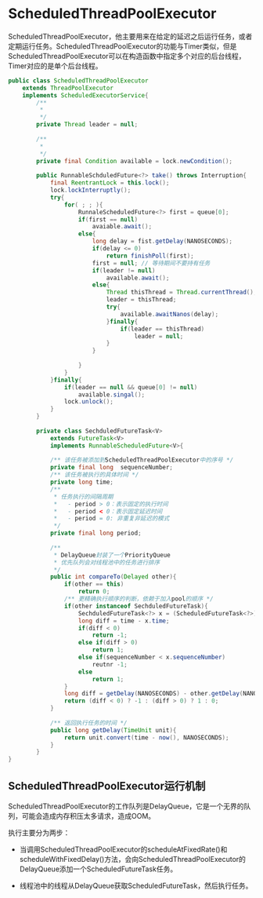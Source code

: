 # ScheduledThreadPoolExecutor


ScheduledThreadPoolExecutor，他主要用来在给定的延迟之后运行任务，或者定期运行任务。ScheduledThreadPoolExecutor的功能与Timer类似，但是ScheduledThreadPoolExecutor可以在构造函数中指定多个对应的后台线程，Timer对应的是单个后台线程。


```java
public class ScheduledThreadPoolExecutor 
	extends ThreadPoolExecutor
	implements ScheduledExecutorService{
		/**
		 * 
		 */
		private Thread leader = null;
		
		/**
		 *
		 */
		private final Condition available = lock.newCondition();
				
		public RunnableSchduledFuture<?> take() throws Interruption{
			final ReentrantLock = this.lock();
			lock.lockInterruptly();
			try{
				for( ; ; ){
					RunnaleScheduledFuture<?> first = queue[0];
					if(first == null)
						avaiable.await();
					else{
						long delay = fist.getDelay(NANOSECONDS);
						if(delay <= 0)
							return finishPoll(first);
						first = null; // 等待期间不要持有任务
						if(leader != null)
							available.await();
						else{
							Thread thisThread = Thread.currentThread();
							leader = thisThread;
							try{
								available.awaitNanos(delay);
							}finally{
								if(leader == thisThread)
									leader = null;
							}
						}
							
					}
				}
			}finally{
				if(leader == null && queue[0] != null)
					available.singal();
				lock.unlock();
			}
		}
		
		private class SechduledFutureTask<V>
			extends FutureTask<V>
			implements RunnableScheduledFuture<V>{
			
			/** 该任务被添加到ScheduledThreadPoolExecutor中的序号 */
			private final long 	sequenceNumber;
			/** 该任务被执行的具体时间 */
			private long time;
			/** 
			 * 任务执行的间隔周期
			 *   - period > 0：表示固定的执行时间 
			 *   - period < 0：表示固定延迟时间
			 *   - period = 0: 非重复非延迟的模式 
			 */
			private final long period;					
			
			/**
			 * DelayQueue封装了一个PriorityQueue 
			 * 优先队列会对线程池中的任务进行排序
			 */
			public int compareTo(Delayed other){
				if(other == this)
					return 0;
				/** 更精确执行顺序的判断，依赖于加入pool的顺序 */
				if(other instanceof SechduledFutureTask){
					SechduledFutureTask<?> x = (ScheduledFutureTask<?>) other;
					long diff = time - x.time;
					if(diff < 0)
						return -1;
					else if(diff > 0)
						return 1;
					else if(sequenceNumber < x.sequenceNumber)
						reutnr -1;
					else
						return 1;
				}
				long diff = getDelay(NANOSECONDS) - other.getDelay(NANOSECONDS);
				return (diff < 0) ? -1 : (diff > 0) ? 1 : 0;
			}
			
			/** 返回执行任务的时间 */
			public long getDelay(TimeUnit unit){
				return unit.convert(time - now(), NANOSECONDS);	
			}
		}
}
```


## ScheduledThreadPoolExecutor运行机制

ScheduledThreadPoolExecutor的工作队列是DelayQueue，它是一个无界的队列，可能会造成内存积压太多请求，造成OOM。

执行主要分为两步：

- 当调用ScheduledThreadPoolExecutor的scheduleAtFixedRate()和scheduleWithFixedDelay()方法，会向ScheduledThreadPoolExecutor的DelayQueue添加一个ScheduledFutureTask任务。

- 线程池中的线程从DelayQueue获取ScheduledFutureTask，然后执行任务。


  